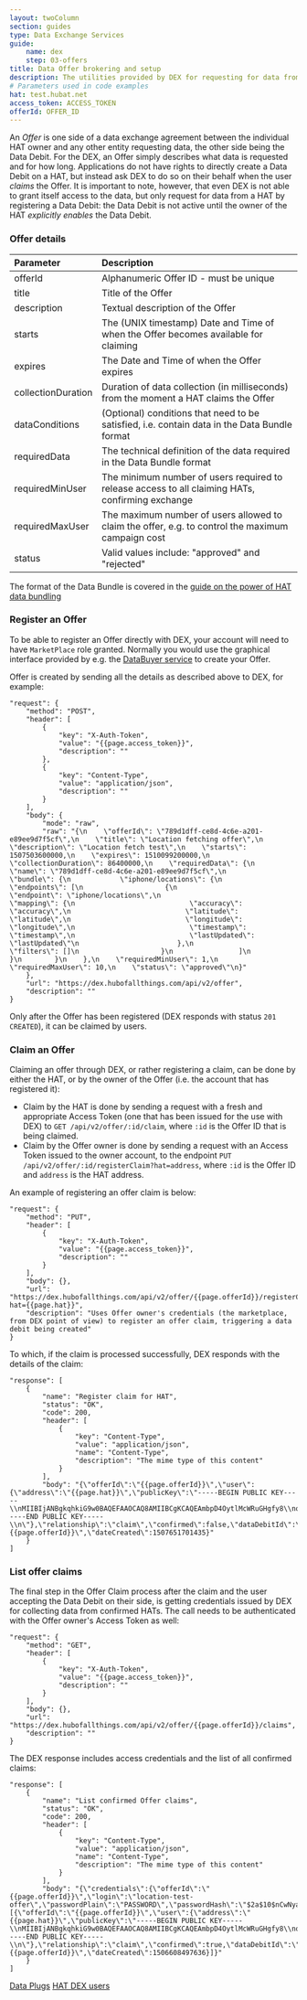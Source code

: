 ```yaml
---
layout: twoColumn
section: guides
type: Data Exchange Services
guide: 
    name: dex
    step: 03-offers
title: Data Offer brokering and setup
description: The utilities provided by DEX for requesting for data from HATs
# Parameters used in code examples
hat: test.hubat.net
access_token: ACCESS_TOKEN
offerId: OFFER_ID
---
```


An _Offer_ is one side of a data exchange agreement between the individual HAT owner and any other entity requesting data, the other side being the Data Debit. For the DEX, an Offer simply describes what data is requested and for how long. Applications do not have rights to directly create a Data Debit on a HAT, but instead ask DEX to do so on their behalf when the user _claims_ the Offer. It is important to note, however, that even DEX is not able to grant itself access to the data, but only request for data from a HAT by registering a Data Debit: the Data Debit is not active until the owner of the HAT _explicitly enables_ the Data Debit.

### Offer details

| Parameter          | Description                                                                                       |
|:-------------------|:--------------------------------------------------------------------------------------------------|
| offerId            | Alphanumeric Offer ID - must be unique                                                            |
| title              | Title of the Offer                                                                                |
| description        | Textual description of the Offer                                                                  |
| starts             | The (UNIX timestamp) Date and Time of when the Offer becomes available for claiming               |
| expires            | The Date and Time of when the Offer expires                                                       |
| collectionDuration | Duration of data collection (in milliseconds) from the moment a HAT claims the Offer              |
| dataConditions     | (Optional) conditions that need to be satisfied, i.e. contain data in the Data Bundle format      |
| requiredData       | The technical definition of the data required in the Data Bundle format                           |
| requiredMinUser    | The minimum number of users required to release access to all claiming HATs, confirming exchange  |
| requiredMaxUser    | The maximum number of users allowed to claim the offer, e.g. to control the maximum campaign cost |
| status             | Valid values include: "approved" and "rejected"                                                   |

The format of the Data Bundle is covered in the [guide on the power of HAT data bundling](../data-bundling/02-data-bundles.html)

### Register an Offer

To be able to register an Offer directly with DEX, your account will need to have `MarketPlace` role granted. Normally you would use the graphical interface provided by e.g. the [DataBuyer service](https://databuyer.hubofallthings.com) to create your Offer.

Offer is created by sending all the details as described above to DEX, for example:

```postman
"request": {
	"method": "POST",
	"header": [
		{
			"key": "X-Auth-Token",
			"value": "{{page.access_token}}",
			"description": ""
		},
		{
			"key": "Content-Type",
			"value": "application/json",
			"description": ""
		}
	],
	"body": {
		"mode": "raw",
		"raw": "{\n    \"offerId\": \"789d1dff-ce8d-4c6e-a201-e89ee9d7f5cf\",\n    \"title\": \"Location fetching offer\",\n    \"description\": \"Location fetch test\",\n    \"starts\": 1507503600000,\n    \"expires\": 1510099200000,\n    \"collectionDuration\": 86400000,\n    \"requiredData\": {\n        \"name\": \"789d1dff-ce8d-4c6e-a201-e89ee9d7f5cf\",\n        \"bundle\": {\n            \"iphone/locations\": {\n                \"endpoints\": [\n                    {\n                        \"endpoint\": \"iphone/locations\",\n                        \"mapping\": {\n                            \"accuracy\": \"accuracy\",\n                            \"latitude\": \"latitude\",\n                            \"longitude\": \"longitude\",\n                            \"timestamp\": \"timestamp\",\n                            \"lastUpdated\": \"lastUpdated\"\n                        },\n                        \"filters\": []\n                    }\n                ]\n            }\n        }\n    },\n    \"requiredMinUser\": 1,\n    \"requiredMaxUser\": 10,\n    \"status\": \"approved\"\n}"
	},
	"url": "https://dex.hubofallthings.com/api/v2/offer",
	"description": ""
}
```

Only after the Offer has been registered (DEX responds with status `201 CREATED`), it can be claimed by users.

### Claim an Offer

Claiming an offer through DEX, or rather registering a claim, can be done by either the HAT, or by the owner of the Offer (i.e. the account that has registered it):

- Claim by the HAT is done by sending a request with a fresh and appropriate Access Token (one that has been issued for the use with DEX) to `GET /api/v2/offer/:id/claim`, where `:id` is the Offer ID that is being claimed.
- Claim by the Offer owner is done by sending a request with an Access Token issued to the owner account, to the endpoint `PUT /api/v2/offer/:id/registerClaim?hat=address`, where `:id` is the Offer ID and `address` is the HAT address.

An example of registering an offer claim is below:

```postman
"request": {
	"method": "PUT",
	"header": [
		{
			"key": "X-Auth-Token",
			"value": "{{page.access_token}}",
			"description": ""
		}
	],
	"body": {},
	"url": "https://dex.hubofallthings.com/api/v2/offer/{{page.offerId}}/registerClaim?hat={{page.hat}}",
	"description": "Uses Offer owner's credentials (the marketplace, from DEX point of view) to register an offer claim, triggering a data debit being created"
}
```

To which, if the claim is processed successfully, DEX responds with the details of the claim:

```postmanresponse
"response": [
	{
		"name": "Register claim for HAT",
		"status": "OK",
		"code": 200,
		"header": [
			{
				"key": "Content-Type",
				"value": "application/json",
				"name": "Content-Type",
				"description": "The mime type of this content"
			}
		],
		"body": "{\"offerId\":\"{{page.offerId}}\",\"user\":{\"address\":\"{{page.hat}}\",\"publicKey\":\"-----BEGIN PUBLIC KEY-----\\nMIIBIjANBgkqhkiG9w0BAQEFAAOCAQ8AMIIBCgKCAQEAmbpD4OytlMcWRuGHgfy8\\nq9I9GT46Sh3FwuZQkicCMqMWaV9ukwo6mW+e4UciNh5acXf2qEnQdbRHCxNVe90G\\njTzVCPcFvigE/Tn9icNzISludwA4/uiAbaFwJg9dvXVphQuxZdq5dEIDAvPcqwUk\\nJBCX+CLBP1a0CWiB/ACbaVwYm2bZApZe52BLiw7ejvM6UvQoOjOYiRiVGJKdgUgm\\nWIruC+bMcbhbNpf/11M0+YCi/d51OSwup/nyEweoa6deTrMdFyMosnlcknEaWx9t\\nNPU3Agub9SNZVKkXTYgRXzoQu8k/BC331uKII1pi6atqLjQGkY4rY6fXJ3Db3NYI\\n9QIDAQAB\\n-----END PUBLIC KEY-----\\n\"},\"relationship\":\"claim\",\"confirmed\":false,\"dataDebitId\":\"{{page.offerId}}\",\"dateCreated\":1507651701435}"
	}
]
```


### List offer claims

The final step in the Offer Claim process after the claim and the user accepting the Data Debit on their side, is getting credentials issued by DEX for collecting data from confirmed HATs. The call needs to be authenticated with the Offer owner's Access Token as well:

```postman
"request": {
	"method": "GET",
	"header": [
		{
			"key": "X-Auth-Token",
			"value": "{{page.access_token}}",
			"description": ""
		}
	],
	"body": {},
	"url": "https://dex.hubofallthings.com/api/v2/offer/{{page.offerId}}/claims",
	"description": ""
}
```

The DEX response includes access credentials and the list of all confirmed claims:

```postmanresponse
"response": [
	{
		"name": "List confirmed Offer claims",
		"status": "OK",
		"code": 200,
		"header": [
			{
				"key": "Content-Type",
				"value": "application/json",
				"name": "Content-Type",
				"description": "The mime type of this content"
			}
		],
		"body": "{\"credentials\":{\"offerId\":\"{{page.offerId}}\",\"login\":\"location-test-offer\",\"passwordPlain\":\"PASSWORD\",\"passwordHash\":\"$2a$10$nCwNyaQYYZ8wvJN5GCXf/OBVHhFl0fy6VpOL.FKtxXx17FZJhNS2O\",\"dateCreated\":1506608497820},\"claims\":[{\"offerId\":\"{{page.offerId}}\",\"user\":{\"address\":\"{{page.hat}}\",\"publicKey\":\"-----BEGIN PUBLIC KEY-----\\nMIIBIjANBgkqhkiG9w0BAQEFAAOCAQ8AMIIBCgKCAQEAmbpD4OytlMcWRuGHgfy8\\nq9I9GT46Sh3FwuZQkicCMqMWaV9ukwo6mW+e4UciNh5acXf2qEnQdbRHCxNVe90G\\njTzVCPcFvigE/Tn9icNzISludwA4/uiAbaFwJg9dvXVphQuxZdq5dEIDAvPcqwUk\\nJBCX+CLBP1a0CWiB/ACbaVwYm2bZApZe52BLiw7ejvM6UvQoOjOYiRiVGJKdgUgm\\nWIruC+bMcbhbNpf/11M0+YCi/d51OSwup/nyEweoa6deTrMdFyMosnlcknEaWx9t\\nNPU3Agub9SNZVKkXTYgRXzoQu8k/BC331uKII1pi6atqLjQGkY4rY6fXJ3Db3NYI\\n9QIDAQAB\\n-----END PUBLIC KEY-----\\n\"},\"relationship\":\"claim\",\"confirmed\":true,\"dataDebitId\":\"{{page.offerId}}\",\"dateCreated\":1506608497636}]}"
	}
]
```


<nav class="pager-nav">
<a href="02-dataplugs.html">Data Plugs</a>
<a href="04-accounts.html">HAT DEX users</a>
</nav>